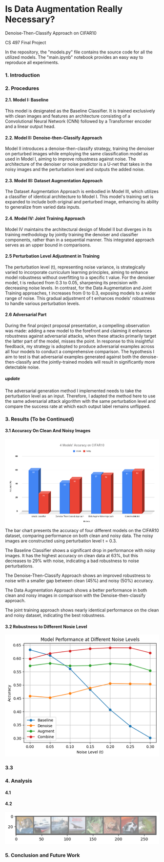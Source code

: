 # Is Data Augmentation Really Necessary?
Denoise-Then-Classify Approach on CIFAR10

CS 497 Final Project

In the repository, the "models.py" file contains the source code for all the utilized models. The "main.ipynb" notebook provides an easy way to reproduce all experiments. 

### 1. Introduction

### 2. Procedures
#### 2.1. Model I: Baseline
This model is designated as the Baseline Classifier. It is trained exclusively with clean images and features an architecture consisting of a Convolutional Neural Network (CNN) followed by a Transformer encoder and a linear output head.
#### 2.2. Model II: Denoise-then-Classify Approach
Model II introduces a denoise-then-classify strategy, training the denoiser on perturbed images while employing the same classification model as used in Model I, aiming to improve robustness against noise. The architecture of the denoiser or noise predictor is a U-net that takes in the noisy images and the perturbation level and outputs the added noise.
#### 2.3. Model III: Dataset Augmentation Approach
The Dataset Augmentation Approach is embodied in Model III, which utilizes a classifier of identical architecture to Model I. This model's training set is expanded to include both original and perturbed image, enhancing its ability to generalize from varied data inputs.
#### 2.4. Model IV: Joint Training Approach
Model IV maintains the architectural design of Model II but diverges in its training methodology by jointly training the denoiser and classifier components, rather than in a sequential manner. This integrated approach serves as an upper bound in comparisons.
#### 2.5 Perturbation Level Adjustment in Training
The perturbation level (t), representing noise variance, is strategically varied to incorporate curriculum learning principles, aiming to enhance model robustness without overfitting to a specific t value. For the denoiser model, t is reduced from 0.3 to 0.05, sharpening its precision with decreasing noise levels. In contrast, for the Data Augmentation and Joint Training approaches, t increases from 0 to 0.3, exposing models to a wider range of noise. This gradual adjustment of t enhances models' robustness to handle various perturbation levels.
#### 2.6 Adversarial Part
During the final project proposal presentation, a compelling observation was made: adding a new model to the forefront and claiming it enhances robustness against adversarial attacks, when these attacks primarily target the latter part of the model, misses the point. In response to this insightful feedback, my strategy is adopted to produce adversarial examples across all four models to conduct a comprehensive comparison. The hypothesis I aim to test is that adversarial examples generated against both the denoise-then-classify and the jointly-trained models will result in significantly more detectable noise.
##### update
The adversarial generation method I implemented needs to take the perturbation level as an input. Therefore, I adapted the method here to use the same adversarial attack algorithm with the same perturbation level and compare the success rate at which each output label remains unflipped.
### 3. Results (To be Continued)
#### 3.1 Accuracy On Clean And Noisy Images
![Figure 1](images/fig1.png)
The bar chart presents the accuracy of four different models on the CIFAR10 dataset, comparing performance on both clean and noisy data. The noisy images are constructed using perturbation level t = 0.3.

The Baseline Classifier shows a significant drop in performance with noisy images. It has the highest accuracy on clean data at 63%, but this decreases to 29% with noise, indicating a bad robustness to noise perturbations.

The Denoise-Then-Classify Approach shows an improved robustness to noise with a smaller gap between clean (45%) and noisy (50%) accuracy. 

The Data Augmentation Approach shows a better performance in both clean and noisy images in comparison with the Denoise-then-classify approach.

The joint training approach shows nearly identical performance on the clean and noisy dataset, indicating the best robustness.
#### 3.2 Robustness to Different Nosie Level
![Figure 1](images/fig2.png)

### 3.3 
### 4. Analysis
#### 4.1 

#### 4.2 
![Figure 1](images/fig3.png)

### 5. Conclusion and Future Work

